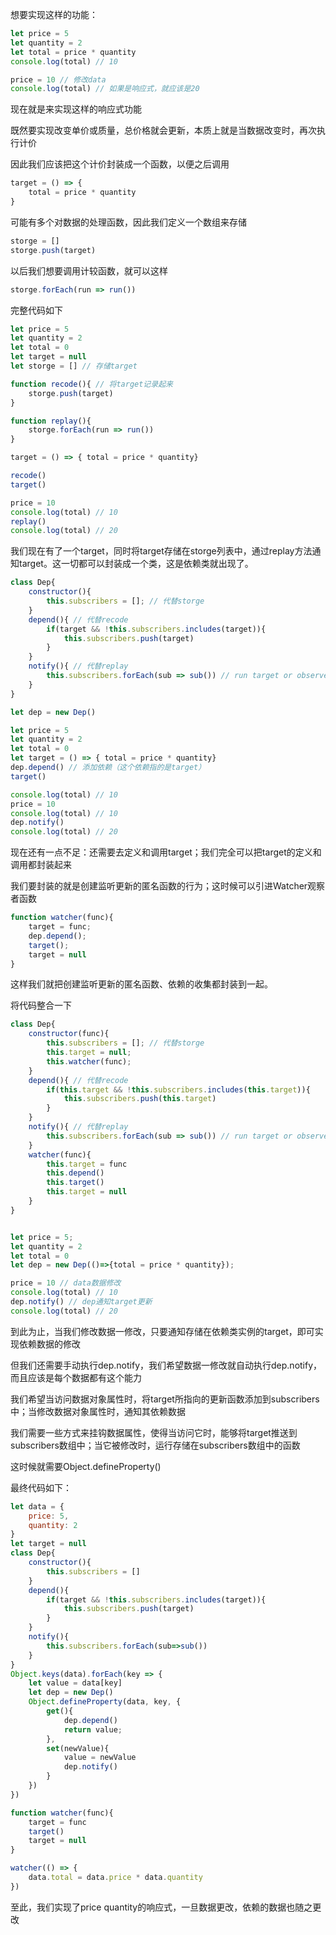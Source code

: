 想要实现这样的功能：
```js
let price = 5
let quantity = 2
let total = price * quantity
console.log(total) // 10

price = 10 // 修改data
console.log(total) // 如果是响应式，就应该是20
```

现在就是来实现这样的响应式功能

既然要实现改变单价或质量，总价格就会更新，本质上就是当数据改变时，再次执行计价

因此我们应该把这个计价封装成一个函数，以便之后调用
```js
target = () => {
    total = price * quantity
}
```

可能有多个对数据的处理函数，因此我们定义一个数组来存储
```js
storge = []
storge.push(target)
```
以后我们想要调用计较函数，就可以这样
```js
storge.forEach(run => run())
```
完整代码如下
```js
let price = 5
let quantity = 2
let total = 0
let target = null
let storge = [] // 存储target

function recode(){ // 将target记录起来
    storge.push(target)
}

function replay(){
    storge.forEach(run => run())
}

target = () => { total = price * quantity}

recode()
target()

price = 10
console.log(total) // 10
replay()
console.log(total) // 20
```

我们现在有了一个target，同时将target存储在storge列表中，通过replay方法通知target。这一切都可以封装成一个类，这是依赖类就出现了。
```js
class Dep{
    constructor(){
        this.subscribers = []; // 代替storge
    }
    depend(){ // 代替recode
        if(target && !this.subscribers.includes(target)){
            this.subscribers.push(target)
        }
    }
    notify(){ // 代替replay
        this.subscribers.forEach(sub => sub()) // run target or observer
    }
}

let dep = new Dep()

let price = 5
let quantity = 2
let total = 0
let target = () => { total = price * quantity}
dep.depend() // 添加依赖（这个依赖指的是target）
target()

console.log(total) // 10
price = 10
console.log(total) // 10
dep.notify()
console.log(total) // 20
```

现在还有一点不足：还需要去定义和调用target；我们完全可以把target的定义和调用都封装起来

我们要封装的就是创建监听更新的匿名函数的行为；这时候可以引进Watcher观察者函数
```js
function watcher(func){
    target = func;
    dep.depend();
    target();
    target = null
}
```
这样我们就把创建监听更新的匿名函数、依赖的收集都封装到一起。

将代码整合一下
```js
class Dep{
    constructor(func){
        this.subscribers = []; // 代替storge
        this.target = null;
        this.watcher(func);
    }
    depend(){ // 代替recode
        if(this.target && !this.subscribers.includes(this.target)){
            this.subscribers.push(this.target)
        }
    }
    notify(){ // 代替replay
        this.subscribers.forEach(sub => sub()) // run target or observer
    }
    watcher(func){
        this.target = func
        this.depend()
        this.target()
        this.target = null
    }
}


let price = 5;
let quantity = 2
let total = 0
let dep = new Dep(()=>{total = price * quantity});

price = 10 // data数据修改
console.log(total) // 10
dep.notify() // dep通知target更新
console.log(total) // 20
```

到此为止，当我们修改数据一修改，只要通知存储在依赖类实例的target，即可实现依赖数据的修改

但我们还需要手动执行dep.notify，我们希望数据一修改就自动执行dep.notify，而且应该是每个数据都有这个能力

我们希望当访问数据对象属性时，将target所指向的更新函数添加到subscribers中；当修改数据对象属性时，通知其依赖数据

我们需要一些方式来挂钩数据属性，使得当访问它时，能够将target推送到subscribers数组中；当它被修改时，运行存储在subscribers数组中的函数

这时候就需要Object.defineProperty()

最终代码如下：
```js
let data = {
    price: 5,
    quantity: 2
}
let target = null
class Dep{
    constructor(){
        this.subscribers = []
    }
    depend(){
        if(target && !this.subscribers.includes(target)){
            this.subscribers.push(target)
        }
    }
    notify(){
        this.subscribers.forEach(sub=>sub())
    }
}
Object.keys(data).forEach(key => {
    let value = data[key]
    let dep = new Dep()
    Object.defineProperty(data, key, {
        get(){
            dep.depend()
            return value;
        },
        set(newValue){
            value = newValue
            dep.notify()
        }
    })
})

function watcher(func){
    target = func
    target()
    target = null
}

watcher(() => {
    data.total = data.price * data.quantity
})
```

至此，我们实现了price quantity的响应式，一旦数据更改，依赖的数据也随之更改




